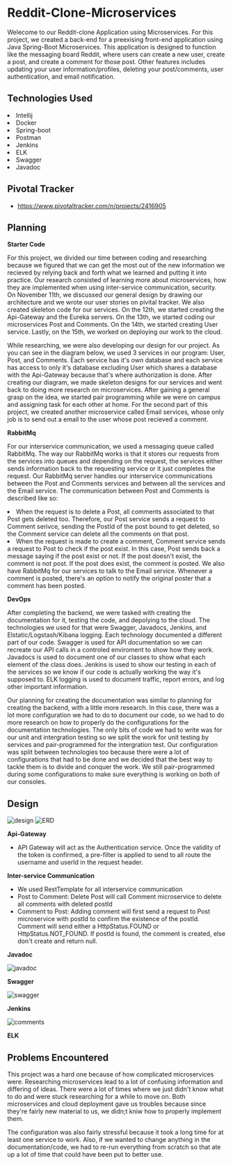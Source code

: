 # Reddit-Clone-Microservices
 Welecome to our Reddit-clone Application using Microservices. For this project, we created a back-end for a preexising front-end application using Java Spring-Boot Microservices. This application is designed to function like the messaging board Reddit, where users can create a new user, create a post, and create a comment for those post. Other features includes updating your user information/profiles, deleting your post/comments, user authentication, and email notification. 

## Technologies Used
<li>
  Intellij
<li>
  Docker
<li>  
  Spring-boot
 <li> 
  Postman
 <li>
   Jenkins
  <li>
    ELK
  <li>
    Swagger
  <li>
    Javadoc
     

## Pivotal Tracker
- https://www.pivotaltracker.com/n/projects/2416905

## Planning
   
**Starter Code**
   
   For this project, we divided our time between coding and researching because we figured that we can get the most out of the new information we recieved by relying back and forth what we learned and putting it into practice. Our research consisted of learning more about microservices, how they are implemented when using inter-service communication, security. On November 11th, we discussed our general design by drawing our architecture and we wrote our user stories on pivital tracker. We also created skeleton code for our services. On the 12th, we started creating the Api-Gateway and the Eureka servers. On the 13th, we started coding our microservices Post and Comments. On the 14th, we started creating User service. Lastly, on the 15th, we worked on deploying our work to the cloud. 
  
  While researching, we were also developing our design for our project. As you can see in the diagram below, we used 3 services in our program: User, Post, and Comments. Each service has it's own database and each service has access to only it's database excluding User which shares a database with the Api-Gateway because that's where authorization is done. After creating our diagram, we made skeleton designs for our services and went back to doing more research on microservices. After gaining a general grasp on the idea, we started pair programming while we were on campus and assigning task for each other at home. For the second part of this project, we created another microservice called Email services, whose only job is to send out a email to the user whose post recieved a comment.
  
 **RabbitMq**
   
   For our interservice communication, we used a messaging queue called RabbitMq. The way our RabbitMq works is that it stores our requests from the services into queues and depending on the request, the services either sends information back to the requesting service or it just completes the request. Our RabbitMq server handles our interservice communications between the Post and Comments services and between all the services and the Email service. The communication between Post and Comments is described like so: 
    <li>
       When the request is to delete a Post, all comments associated to that Post gets deleted too. Therefore, our Post service sends a request to Comment serivce, sending the PostId of the post bound to get deleted, so the Comment service can delete all the comments on that post.
    <li>
       When the request is made to create a comment, Comment service sends a request to Post to check if the post exist. In this case, Post sends back a message saying if the post exist or not. If the post doesn't exist, the comment is not post. If the post does exist, the comment is posted.
     We also have RabbitMq for our services to talk to the Email service. Whenever a comment is posted, there's an option to notify the original poster that a comment has been posted.
  
**DevOps**
  
  After completing the backend, we were tasked with creating the documentation for it, testing the code, and depolying to the cloud. The technologies we used for that were Swagger, Javadocs, Jenkins, and Elstatic/Logstash/Kibana logging. Each technology documented a different part of our code. Swagger is used for API documentation so we can recreate our API calls in a controled enviroment to show how they work. Javadocs is used to document one of our classes to show what each element of the class does. Jenkins is used to show our testing in each of the services so we know if our code is actually working the way it's supposed to. ELK logging is used to document traffic, report errors, and log other important information.
  
  Our planning for creating the documentation was similar to planning for creating the backend, with a little more research. In this case, there was a lot more configuration we had to do to document our code, so we had to do more research on how to properly do the configurations for the documentation technologies. The only bits of code we had to write was for our unit and intergration testing so we split the work for unit testing by services and pair-programmed for the intergration test. Our configuration was split between technologies too because there were a lot of configurations that had to be done and we decided that the best way to tackle them is to divide and conquer the work. We still pair-programmed during some configurations to make sure everything is working on both of our consoles.


## Design
![design](images/design2.PNG) ![ERD](images/Basic%20Database%20ER%20Diagram%20(Crow's%20Foot).png)

**Api-Gateway**
- API Gateway will act as the Authentication service. Once the validity of the token is confirmed, a pre-filter is applied to send to all route the username and userId in the request header.

**Inter-service Communication**
- We used RestTemplate for all interservice communication
- Post to Comment: Delete Post will call Comment microservice to delete all comments with deleted postId
- Comment to Post: Adding comment will first send a request to Post microservice with postId to confirm the existence of the postId. Comment will send either a HttpStatus.FOUND or HttpStatus.NOT_FOUND. If postId is found, the comment is created, else don't create and return null.

**Javadoc**

![javadoc](images/javadoc.PNG)
  

**Swagger**

![swagger](images/swagger.PNG)

**Jenkins**

![comments](images/Screenshot%20from%202019-12-01%2017-36-04.png)

**ELK**


## Problems Encountered
  This project was a hard one because of how complicated microservices were. Researching microservices lead to a lot of confusing information and differing of ideas. There were a lot of times where we just didn't know what to do and were stuck researching for a while to move on. Both microservices and cloud deployment gave us troubles because since they're fairly new material to us, we didn;t kniw how to properly implement them.
  
  The configuration was also fairly stressful because it took a long time for at least one service to work. Also, if we wanted to change anything in the documentation/code, we had to re-run everything from scratch so that ate up a lot of time that could have been put to better use.

